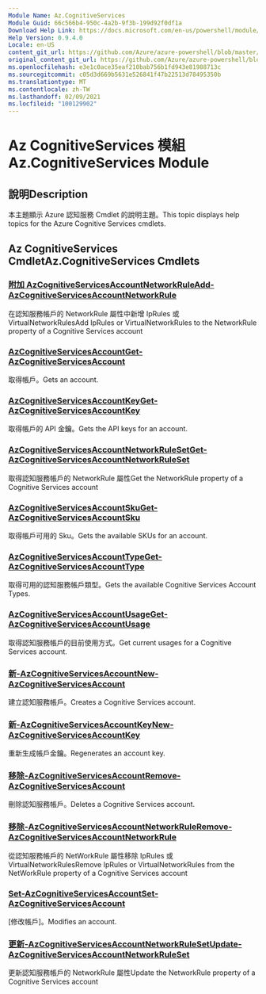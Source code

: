 ```yaml
---
Module Name: Az.CognitiveServices
Module Guid: 66c566b4-950c-4a2b-9f3b-199d92f0df1a
Download Help Link: https://docs.microsoft.com/en-us/powershell/module/az.cognitiveservices
Help Version: 0.9.4.0
Locale: en-US
content_git_url: https://github.com/Azure/azure-powershell/blob/master/src/CognitiveServices/CognitiveServices/help/Az.CognitiveServices.md
original_content_git_url: https://github.com/Azure/azure-powershell/blob/master/src/CognitiveServices/CognitiveServices/help/Az.CognitiveServices.md
ms.openlocfilehash: e3e1c0ace35eaf210bab756b1fd943e81988713c
ms.sourcegitcommit: c05d3d669b5631e526841f47b22513d78495350b
ms.translationtype: MT
ms.contentlocale: zh-TW
ms.lasthandoff: 02/09/2021
ms.locfileid: "100129902"
---
```

# <span data-ttu-id="b6cfd-101">Az CognitiveServices 模組</span><span class="sxs-lookup"><span data-stu-id="b6cfd-101">Az.CognitiveServices Module</span></span>
## <span data-ttu-id="b6cfd-102">說明</span><span class="sxs-lookup"><span data-stu-id="b6cfd-102">Description</span></span>
<span data-ttu-id="b6cfd-103">本主題顯示 Azure 認知服務 Cmdlet 的說明主題。</span><span class="sxs-lookup"><span data-stu-id="b6cfd-103">This topic displays help topics for the Azure Cognitive Services cmdlets.</span></span>

## <span data-ttu-id="b6cfd-104">Az CognitiveServices Cmdlet</span><span class="sxs-lookup"><span data-stu-id="b6cfd-104">Az.CognitiveServices Cmdlets</span></span>
### [<span data-ttu-id="b6cfd-105">附加 AzCognitiveServicesAccountNetworkRule</span><span class="sxs-lookup"><span data-stu-id="b6cfd-105">Add-AzCognitiveServicesAccountNetworkRule</span></span>](Add-AzCognitiveServicesAccountNetworkRule.md)
<span data-ttu-id="b6cfd-106">在認知服務帳戶的 NetworkRule 屬性中新增 IpRules 或 VirtualNetworkRules</span><span class="sxs-lookup"><span data-stu-id="b6cfd-106">Add IpRules or VirtualNetworkRules to the NetworkRule property of a Cognitive Services account</span></span>

### [<span data-ttu-id="b6cfd-107">AzCognitiveServicesAccount</span><span class="sxs-lookup"><span data-stu-id="b6cfd-107">Get-AzCognitiveServicesAccount</span></span>](Get-AzCognitiveServicesAccount.md)
<span data-ttu-id="b6cfd-108">取得帳戶。</span><span class="sxs-lookup"><span data-stu-id="b6cfd-108">Gets an account.</span></span>

### [<span data-ttu-id="b6cfd-109">AzCognitiveServicesAccountKey</span><span class="sxs-lookup"><span data-stu-id="b6cfd-109">Get-AzCognitiveServicesAccountKey</span></span>](Get-AzCognitiveServicesAccountKey.md)
<span data-ttu-id="b6cfd-110">取得帳戶的 API 金鑰。</span><span class="sxs-lookup"><span data-stu-id="b6cfd-110">Gets the API keys for an account.</span></span>

### [<span data-ttu-id="b6cfd-111">AzCognitiveServicesAccountNetworkRuleSet</span><span class="sxs-lookup"><span data-stu-id="b6cfd-111">Get-AzCognitiveServicesAccountNetworkRuleSet</span></span>](Get-AzCognitiveServicesAccountNetworkRuleSet.md)
<span data-ttu-id="b6cfd-112">取得認知服務帳戶的 NetworkRule 屬性</span><span class="sxs-lookup"><span data-stu-id="b6cfd-112">Get the NetworkRule property of a Cognitive Services account</span></span>

### [<span data-ttu-id="b6cfd-113">AzCognitiveServicesAccountSku</span><span class="sxs-lookup"><span data-stu-id="b6cfd-113">Get-AzCognitiveServicesAccountSku</span></span>](Get-AzCognitiveServicesAccountSku.md)
<span data-ttu-id="b6cfd-114">取得帳戶可用的 Sku。</span><span class="sxs-lookup"><span data-stu-id="b6cfd-114">Gets the available SKUs for an account.</span></span>

### [<span data-ttu-id="b6cfd-115">AzCognitiveServicesAccountType</span><span class="sxs-lookup"><span data-stu-id="b6cfd-115">Get-AzCognitiveServicesAccountType</span></span>](Get-AzCognitiveServicesAccountType.md)
<span data-ttu-id="b6cfd-116">取得可用的認知服務帳戶類型。</span><span class="sxs-lookup"><span data-stu-id="b6cfd-116">Gets the available Cognitive Services Account Types.</span></span>

### [<span data-ttu-id="b6cfd-117">AzCognitiveServicesAccountUsage</span><span class="sxs-lookup"><span data-stu-id="b6cfd-117">Get-AzCognitiveServicesAccountUsage</span></span>](Get-AzCognitiveServicesAccountUsage.md)
<span data-ttu-id="b6cfd-118">取得認知服務帳戶的目前使用方式。</span><span class="sxs-lookup"><span data-stu-id="b6cfd-118">Get current usages for a Cognitive Services account.</span></span>

### [<span data-ttu-id="b6cfd-119">新-AzCognitiveServicesAccount</span><span class="sxs-lookup"><span data-stu-id="b6cfd-119">New-AzCognitiveServicesAccount</span></span>](New-AzCognitiveServicesAccount.md)
<span data-ttu-id="b6cfd-120">建立認知服務帳戶。</span><span class="sxs-lookup"><span data-stu-id="b6cfd-120">Creates a Cognitive Services account.</span></span>

### [<span data-ttu-id="b6cfd-121">新-AzCognitiveServicesAccountKey</span><span class="sxs-lookup"><span data-stu-id="b6cfd-121">New-AzCognitiveServicesAccountKey</span></span>](New-AzCognitiveServicesAccountKey.md)
<span data-ttu-id="b6cfd-122">重新生成帳戶金鑰。</span><span class="sxs-lookup"><span data-stu-id="b6cfd-122">Regenerates an account key.</span></span>

### [<span data-ttu-id="b6cfd-123">移除-AzCognitiveServicesAccount</span><span class="sxs-lookup"><span data-stu-id="b6cfd-123">Remove-AzCognitiveServicesAccount</span></span>](Remove-AzCognitiveServicesAccount.md)
<span data-ttu-id="b6cfd-124">刪除認知服務帳戶。</span><span class="sxs-lookup"><span data-stu-id="b6cfd-124">Deletes a Cognitive Services account.</span></span>

### [<span data-ttu-id="b6cfd-125">移除-AzCognitiveServicesAccountNetworkRule</span><span class="sxs-lookup"><span data-stu-id="b6cfd-125">Remove-AzCognitiveServicesAccountNetworkRule</span></span>](Remove-AzCognitiveServicesAccountNetworkRule.md)
<span data-ttu-id="b6cfd-126">從認知服務帳戶的 NetWorkRule 屬性移除 IpRules 或 VirtualNetworkRules</span><span class="sxs-lookup"><span data-stu-id="b6cfd-126">Remove IpRules or VirtualNetworkRules from the NetWorkRule property of a Cognitive Services account</span></span>

### [<span data-ttu-id="b6cfd-127">Set-AzCognitiveServicesAccount</span><span class="sxs-lookup"><span data-stu-id="b6cfd-127">Set-AzCognitiveServicesAccount</span></span>](Set-AzCognitiveServicesAccount.md)
<span data-ttu-id="b6cfd-128">[修改帳戶]。</span><span class="sxs-lookup"><span data-stu-id="b6cfd-128">Modifies an account.</span></span>

### [<span data-ttu-id="b6cfd-129">更新-AzCognitiveServicesAccountNetworkRuleSet</span><span class="sxs-lookup"><span data-stu-id="b6cfd-129">Update-AzCognitiveServicesAccountNetworkRuleSet</span></span>](Update-AzCognitiveServicesAccountNetworkRuleSet.md)
<span data-ttu-id="b6cfd-130">更新認知服務帳戶的 NetworkRule 屬性</span><span class="sxs-lookup"><span data-stu-id="b6cfd-130">Update the NetworkRule property of a Cognitive Services account</span></span>

